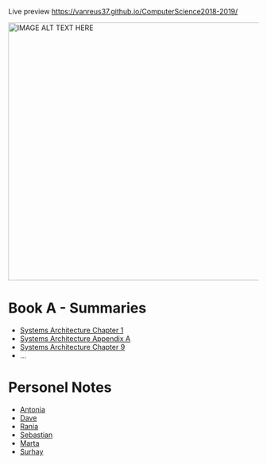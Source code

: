 Live preview
https://vanreus37.github.io/ComputerScience2018-2019/

<a href="http://www.youtube.com/watch?feature=player_embedded&v=WVZNxqpJX3g
" target="_blank"><img src="http://img.youtube.com/vi/WVZNxqpJX3g/0.jpg" 
alt="IMAGE ALT TEXT HERE" width="960" height="520" border="0" /></a>

# Book A - Summaries
* [Systems Architecture Chapter 1](sa_chapter1.md)
* [Systems Architecture Appendix A](sa_appendixa.md)
* [Systems Architecture Chapter 9](sa_chapter9.md)
* ...

# Personel Notes
* [Antonia](antonia.md)
* [Dave](dave.md)
* [Rania](rania.md)
* [Sebastian](sebastian.md)
* [Marta](marta.md)
* [Surhay](surhay.md)
